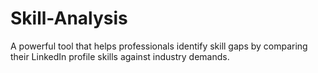 # Skill-Analysis
A powerful tool that helps professionals identify skill gaps by comparing their LinkedIn profile skills against industry demands.
